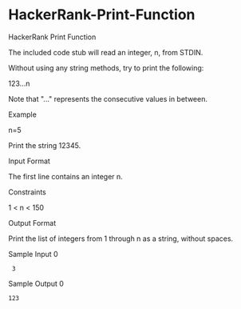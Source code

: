 # HackerRank-Print-Function
HackerRank Print Function

The included code stub will read an integer, n, from STDIN.

Without using any string methods, try to print the following:

123...n

Note that "..." represents the consecutive values in between.

Example

n=5

Print the string 12345.

Input Format

The first line contains an integer n.

Constraints

1 < n < 150

Output Format

Print the list of integers from 1 through n as a string, without spaces.

Sample Input 0

     3
Sample Output 0

    123
